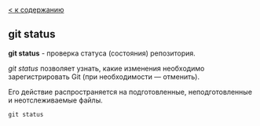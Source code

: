 [< к содержанию](./readme.md)

## git status

**git status** - проверка статуса (состояния) репозитория. 

*git status* позволяет узнать, какие изменения необходимо зарегистрировать Git (при необходимости — отменить). 

Его действие распространяется на подготовленные, неподготовленные и неотслеживаемые файлы.

```bash=
git status
```